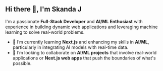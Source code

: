 ## Hi there 👋, I'm Skanda J

I'm a passionate **Full-Stack Developer** and **AI/ML Enthusiast** with experience in building dynamic web applications and leveraging machine learning to solve real-world problems.

<!--
- 🔭 I’m currently working on **DesignScape**, a virtual interior design assistant platform, where users can visualize different design styles using AI.
-->
- 🌱 I’m currently learning **Next.js** and enhancing my skills in **AI/ML**, particularly in integrating AI models with real-time data.
- 👯 I’m looking to collaborate on **AI/ML projects** that involve real-world applications or **Next.js web apps** that push the boundaries of what's possible.
<!--
- 🤔 I’m looking for help with **optimizing neural networks** and **working with advanced model architectures** for projects that go beyond traditional LSTMs and XGBoost.
- 💬 Ask me about **MERN Stack, AI/ML projects, Django, and Full-Stack development**.
- 📫 How to reach me: [skandaj@gmail.com](mailto:skandaj@gmail.com)
- 😄 Pronouns: He/Him
- ⚡ Fun fact: I love merging the creativity of design with the power of AI to create unique and intelligent user experiences.
-->
